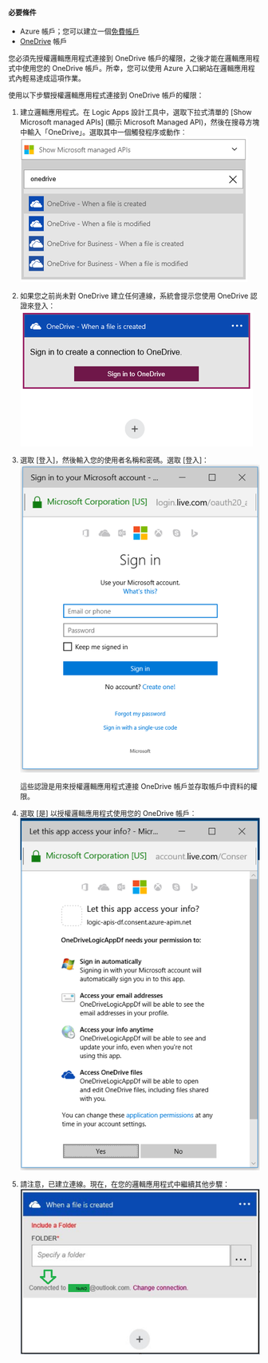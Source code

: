 #### 必要條件
- Azure 帳戶；您可以建立一個[免費帳戶](https://azure.microsoft.com/free)
- [OneDrive](https://www.microsoft.com/store/apps/onedrive/9wzdncrfj1p3) 帳戶

您必須先授權邏輯應用程式連接到 OneDrive 帳戶的權限，之後才能在邏輯應用程式中使用您的 OneDrive 帳戶。所幸，您可以使用 Azure 入口網站在邏輯應用程式內輕易達成這項作業。

使用以下步驟授權邏輯應用程式連接到 OneDrive 帳戶的權限：

1. 建立邏輯應用程式。在 Logic Apps 設計工具中，選取下拉式清單的 [Show Microsoft managed APIs] \(顯示 Microsoft Managed API)，然後在搜尋方塊中輸入「OneDrive」。選取其中一個觸發程序或動作︰![](./media/connectors-create-api-onedrive/onedrive-1.png)
2. 如果您之前尚未對 OneDrive 建立任何連線，系統會提示您使用 OneDrive 認證來登入：![](./media/connectors-create-api-onedrive/onedrive-2.png)
3. 選取 [登入]，然後輸入您的使用者名稱和密碼。選取 [登入]：![](./media/connectors-create-api-onedrive/onedrive-3.png)

	這些認證是用來授權邏輯應用程式連接 OneDrive 帳戶並存取帳戶中資料的權限。
4. 選取 [是] 以授權邏輯應用程式使用您的 OneDrive 帳戶︰![](./media/connectors-create-api-onedrive/onedrive-4.png)
5. 請注意，已建立連線。現在，在您的邏輯應用程式中繼續其他步驟：![](./media/connectors-create-api-onedrive/onedrive-5.png)

<!---HONumber=AcomDC_0720_2016-->